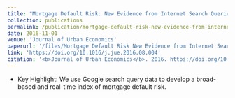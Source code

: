 ```yaml
---
title: "Mortgage Default Risk: New Evidence from Internet Search Queries"
collection: publications
permalink: /publication/mortgage-default-risk-new-evidence-from-internet-search-queries
date: 2016-11-01
venue: 'Journal of Urban Economics'
paperurl: '/files/Mortgage Default Risk New Evidence from Internet Search Queries.pdf'
link: 'https://doi.org/10.1016/j.jue.2016.08.004'
citation: '<b>Journal of Urban Economics</b>. 2016. https://doi.org/10.1016/j.jue.2016.08.004'
---
```

* Key Highlight: We use Google search query data to develop a broad-based and real-time index of mortgage default risk. 

